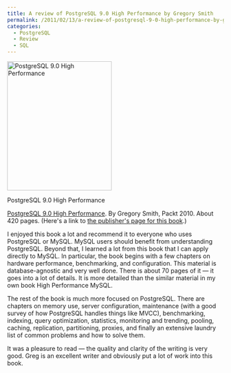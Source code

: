 ```yaml
---
title: A review of PostgreSQL 9.0 High Performance by Gregory Smith
permalink: /2011/02/13/a-review-of-postgresql-9-0-high-performance-by-gregory-smith/
categories:
  - PostgreSQL
  - Review
  - SQL
---
```

<p style="float:left">
  <div id="attachment_2209" class="wp-caption alignleft" style="width: 253px">
    <a href="http://www.amazon.com/dp/184951030X?tag=xaprb-20"><img src="http://www.xaprb.com/blog/wp-content/uploads/2011/02/postgresql_9.0_high_performance-243x300.jpg" alt="PostgreSQL 9.0 High Performance" title="PostgreSQL 9.0 High Performance" width="243" height="300" class="size-medium wp-image-2209" /></a><p class="wp-caption-text">
      PostgreSQL 9.0 High Performance
    </p>
  </div>
  
  <a href="http://www.amazon.com/dp/184951030X?tag=xaprb-20">PostgreSQL 9.0 High Performance</a>. By Gregory Smith, Packt 2010. About 420 pages. (Here's a link to <a href="https://www.packtpub.com/postgresql-90-high-performance/book">the publisher's page for this book</a>.)
</p>

I enjoyed this book a lot and recommend it to everyone who uses PostgreSQL or MySQL. MySQL users should benefit from understanding PostgreSQL. Beyond that, I learned a lot from this book that I can apply directly to MySQL. In particular, the book begins with a few chapters on hardware performance, benchmarking, and configuration. This material is database-agnostic and very well done. There is about 70 pages of it &#8212; it goes into a lot of details. It is more detailed than the similar material in my own book High Performance MySQL.

The rest of the book is much more focused on PostgreSQL. There are chapters on memory use, server configuration, maintenance (with a good survey of how PostgreSQL handles things like MVCC), benchmarking, indexing, query optimization, statistics, monitoring and trending, pooling, caching, replication, partitioning, proxies, and finally an extensive laundry list of common problems and how to solve them.

It was a pleasure to read &#8212; the quality and clarity of the writing is very good. Greg is an excellent writer and obviously put a lot of work into this book.
